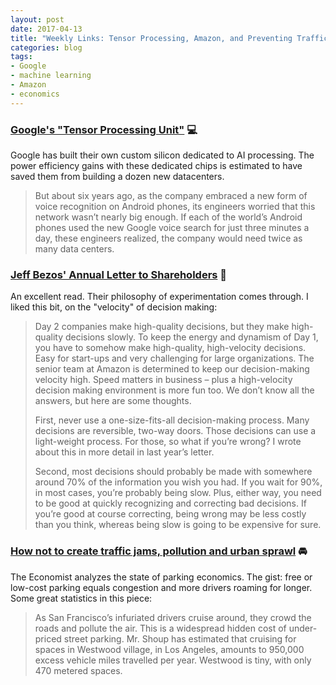 ```yaml
---
layout: post
date: 2017-04-13
title: "Weekly Links: Tensor Processing, Amazon, and Preventing Traffic Jams"
categories: blog
tags:
- Google
- machine learning
- Amazon
- economics
---
```


### [Google's "Tensor Processing Unit"](https://www.wired.com/2017/04/building-ai-chip-saved-google-building-dozen-new-data-centers/) 💻

Google has built their own custom silicon dedicated to AI processing. The power efficiency gains with these dedicated chips is estimated to have saved them from building a dozen new datacenters.

>But about six years ago, as the company embraced a new form of voice recognition on Android phones, its engineers worried that this network wasn’t nearly big enough. If each of the world’s Android phones used the new Google voice search for just three minutes a day, these engineers realized, the company would need twice as many data centers.

### [Jeff Bezos' Annual Letter to Shareholders](https://www.sec.gov/Archives/edgar/data/1018724/000119312517120198/d373368dex991.htm) 📃

An excellent read. Their philosophy of experimentation comes through. I liked this bit, on the "velocity" of decision making:

> Day 2 companies make high-quality decisions, but they make high-quality decisions slowly. To keep the energy and
> dynamism of Day 1, you have to somehow make high-quality, high-velocity decisions. Easy for start-ups and very
> challenging for large organizations. The senior team at Amazon is determined to keep our decision-making velocity
> high. Speed matters in business – plus a high-velocity decision making environment is more fun too. We don’t know all
> the answers, but here are some thoughts.
>
> First, never use a one-size-fits-all decision-making process. Many decisions are reversible, two-way doors. Those
> decisions can use a light-weight process. For those, so what if you’re wrong? I wrote about this in more detail in
> last year’s letter.
>
> Second, most decisions should probably be made with somewhere around 70% of the information you wish you had. If you
> wait for 90%, in most cases, you’re probably being slow. Plus, either way, you need to be good at quickly recognizing
> and correcting bad decisions. If you’re good at course correcting, being wrong may be less costly than you think,
> whereas being slow is going to be expensive for sure.

### [How not to create traffic jams, pollution and urban sprawl](http://www.economist.com/news/briefing/21720269-dont-let-people-park-free-how-not-create-traffic-jams-pollution-and-urban-sprawl) 🚘

The Economist analyzes the state of parking economics. The gist: free or low-cost parking equals congestion and more drivers roaming for longer. Some great statistics in this piece:

> As San Francisco’s infuriated drivers cruise around, they crowd the roads and pollute the air. This is a widespread hidden cost of under-priced street parking. Mr. Shoup has estimated that cruising for spaces in Westwood village, in Los Angeles, amounts to 950,000 excess vehicle miles travelled per year. Westwood is tiny, with only 470 metered spaces.
